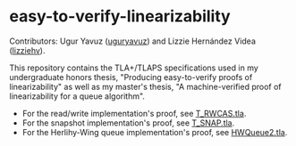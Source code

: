 # easy-to-verify-linearizability
Contributors: Ugur Yavuz ([uguryavuz](https://github.com/uguryavuz/)) and Lizzie Hernández Videa ([lizziehv](https://github.com/lizziehv)).

This repository contains the TLA+/TLAPS specifications used in my undergraduate honors thesis, "Producing easy-to-verify proofs of linearizability" as well as my master's thesis, "A machine-verified proof of linearizability for a queue algorithm".
* For the read/write implementation's proof, see [T_RWCAS.tla](https://github.com/uguryavuz/easy-to-verify-linearizability/blob/main/T_RWCAS.tla).
* For the snapshot implementation's proof, see [T_SNAP.tla](https://github.com/uguryavuz/easy-to-verify-linearizability/blob/main/T_SNAP.tla).
* For the Herlihy-Wing queue implementation's proof, see [HWQueue2.tla](https://github.com/uguryavuz/easy-to-verify-linearizability/blob/main/HWQueue2.tla).
